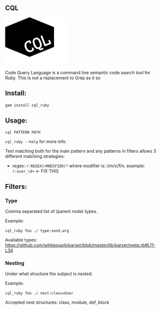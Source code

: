 CQL
---

![Logo](assets/cql_logo_small.png)

Code Query Language is a command line semantic code search tool for Ruby. This is not a replacement to Grep as it so

## Install:

```bash
gem install cql_ruby
```

## Usage:

```
cql PATTERN PATH
```

`cql_ruby --help` for more info.

Text matching both for the main pattern and any patterns in filters allows 3 different matching strategies:

- regex: `r:REGEX(+MODIFIER)*` where modifier is: i/m/x/f/n, example: `r:user_\d+` <- FIX THIS 

## Filters:

### Type

Comma separated list of (parent node) types.

Example:

`cql_ruby foo ./ type:send,arg`

Available types: https://github.com/whitequark/parser/blob/master/lib/parser/meta.rb#L11-L34
 
### Nesting

Under what structure the subject is nested.

Example:

`cql_ruby foo ./ nest:class=User`

Accepted nest structures: class, module, def, block
